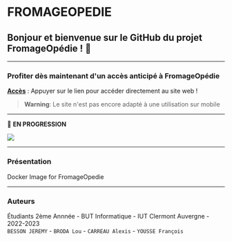 # **FROMAGEOPEDIE**

## Bonjour et bienvenue sur le GitHub du projet FromageOpédie ! 👋

*******

<div id='acces'/>

### Profiter dès maintenant d'un accès anticipé à FromageOpédie

**[Accès](https://fromage-opedie.herokuapp.com/html/accueil.html)** : Appuyer sur le lien pour accéder directement au site web !

> **Warning**: Le site n'est pas encore adapté à une utilisation sur mobile    

*******

<div id='progression'/>   

🚧  __EN PROGRESSION__   

![](https://geps.dev/progress/50)   


*******

<div id='presentation'/>

### **Présentation**    

Docker Image for FromageOpedie    

*******

### Auteurs

Étudiants 2ème Annnée - BUT Informatique - IUT Clermont Auvergne - 2022-2023  
`BESSON JEREMY` - `BRODA Lou` - `CARREAU Alexis` - `YOUSSE François`
